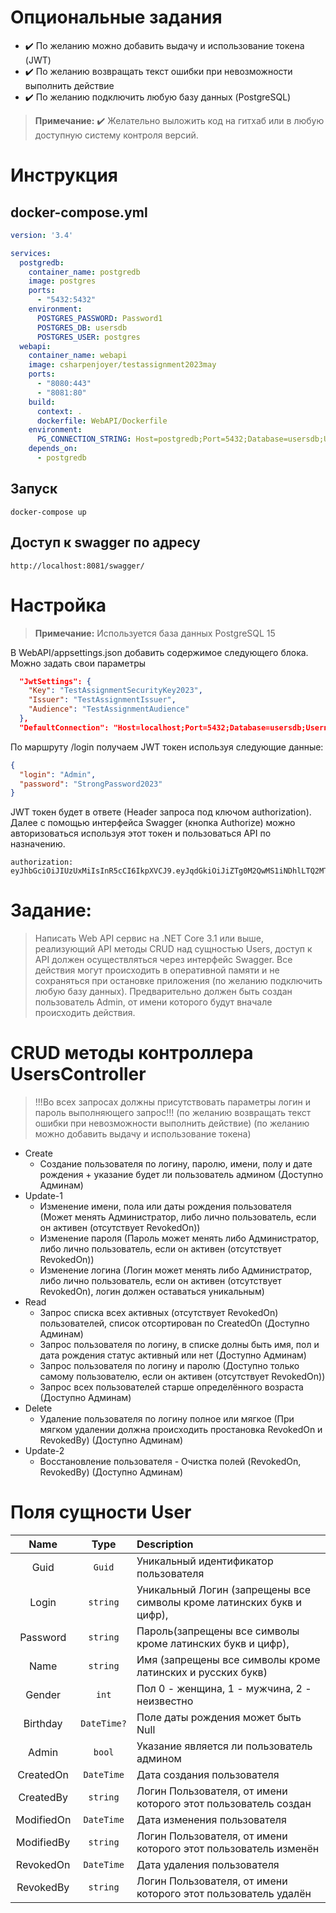 # Опциональные задания
- ✔️ По желанию можно добавить выдачу и использование токена (JWT)
- ✔️ По желанию возвращать текст ошибки при невозможности выполнить действие
- ✔️ По желанию подключить любую базу данных (PostgreSQL)
> **Примечание:** ✔️ Желательно выложить код на гитхаб или в любую доступную систему контроля
> версий.

# Инструкция

## docker-compose.yml
```yml
version: '3.4'

services:
  postgredb:
    container_name: postgredb
    image: postgres
    ports:
      - "5432:5432"
    environment:
      POSTGRES_PASSWORD: Password1
      POSTGRES_DB: usersdb
      POSTGRES_USER: postgres
  webapi:
    container_name: webapi
    image: csharpenjoyer/testassignment2023may
    ports:
      - "8080:443"
      - "8081:80"
    build:
      context: .
      dockerfile: WebAPI/Dockerfile
    environment: 
      PG_CONNECTION_STRING: Host=postgredb;Port=5432;Database=usersdb;Username=postgres;Password=Password1
    depends_on:
      - postgredb
```

## Запуск
```shell
docker-compose up
```

## Доступ к swagger по адресу 

`http://localhost:8081/swagger/`

# Настройка
> **Примечание:** Используется база данных PostgreSQL 15  

В WebAPI/appsettings.json добавить содержимое следующего блока. Можно задать свои параметры
```json
  "JwtSettings": {
    "Key": "TestAssignmentSecurityKey2023",
    "Issuer": "TestAssignmentIssuer",
    "Audience": "TestAssignmentAudience"
  },
  "DefaultConnection": "Host=localhost;Port=5432;Database=usersdb;Username=postgres;Password=Password1"
```
По маршруту /login получаем JWT токен используя следующие данные:
```json
{
  "login": "Admin",
  "password": "StrongPassword2023"
}
```
JWT токен будет в ответе (Header запроса под ключом authorization). Далее с помощью интерфейса Swagger (кнопка Authorize) можно авторизоваться используя этот токен и пользоваться
API по назначению.
```
authorization: eyJhbGciOiJIUzUxMiIsInR5cCI6IkpXVCJ9.eyJqdGkiOiJiZTg0M2QwMS1iNDhlLTQ2MTktOGYzYy1lMjMzNzQ0MGZjMjUiLCJzdWIiOiI3MWU5N2I4Ny05NWFkLTRmMWEtODQyNi01OWNiZmY0YjBmYzciLCJuYW1lIjoiQWRtaW4iLCJJc0FkbWluIjoiVHJ1ZSIsIm5iZiI6MTY4NTU1MDE5MywiZXhwIjoxNjg1NTUzNzkzLCJpYXQiOjE2ODU1NTAxOTMsImlzcyI6IlRlc3RBc3NpZ25tZW50SXNzdWVyIiwiYXVkIjoiVGVzdEFzc2lnbm1lbnRBdWRpZW5jZSJ9.ozDrer4h9zSGN5wxDlsHXMWb0LCu1Z4A2SfUaGtroGTJxYrH8AZ_InxLmLDlJzgYEti55wYs8yzAczFKFYD1Ow
```

# Задание: 
> Написать Web API сервис на .NET Core 3.1 или выше, реализующий API методы CRUD над
> сущностью Users, доступ к API должен осуществляться через интерфейс Swagger.
> Все действия могут происходить в оперативной памяти и не сохраняться при остановке
> приложения (по желанию подключить любую базу данных).
> Предварительно должен быть создан пользователь Admin, от имени которого будут вначале
> происходить действия.

# CRUD методы контроллера UsersController
 > !!!Во всех запросах должны присутствовать параметры логин и пароль выполняющего запрос!!!
 > (по желанию возвращать текст ошибки при невозможности выполнить действие)
 > (по желанию можно добавить выдачу и использование токена)
 - Create
    - Создание пользователя по логину, паролю, имени, полу и дате рождения + указание будет ли
пользователь админом (Доступно Админам)
  - Update-1
    - Изменение имени, пола или даты рождения пользователя (Может менять Администратор, либо
    лично пользователь, если он активен (отсутствует RevokedOn))
    - Изменение пароля (Пароль может менять либо Администратор, либо лично пользователь, если
    он активен (отсутствует RevokedOn))
    - Изменение логина (Логин может менять либо Администратор, либо лично пользователь, если
    он активен (отсутствует RevokedOn), логин должен оставаться уникальным)
  - Read
    - Запрос списка всех активных (отсутствует RevokedOn) пользователей, список отсортирован по
    CreatedOn (Доступно Админам)
    - Запрос пользователя по логину, в списке долны быть имя, пол и дата рождения статус активный
    или нет (Доступно Админам)
    - Запрос пользователя по логину и паролю (Доступно только самому пользователю, если он
    активен (отсутствует RevokedOn))
    - Запрос всех пользователей старше определённого возраста (Доступно Админам)
  - Delete
    - Удаление пользователя по логину полное или мягкое (При мягком удалении должна
    происходить простановка RevokedOn и RevokedBy) (Доступно Админам)
  - Update-2
    - Восстановление пользователя - Очистка полей (RevokedOn, RevokedBy) (Доступно Админам)

# Поля сущности User
| Name         | Type         | Description                                                           |
|:------------:|:------------:|:----------------------------------------------------------------------|
| Guid         |`Guid`        | Уникальный идентификатор пользователя                                 |
| Login        |`string`      | Уникальный Логин (запрещены все символы кроме латинских букв и цифр), |
| Password     |`string`      | Пароль(запрещены все символы кроме латинских букв и цифр),            |
| Name         |`string`      | Имя (запрещены все символы кроме латинских и русских букв)            |
| Gender       |`int`         | Пол 0 - женщина, 1 - мужчина, 2 - неизвестно                          |
| Birthday     |`DateTime?`   | Поле даты рождения может быть Null                                    |
| Admin        |`bool`        | Указание является ли пользователь админом                             |
| CreatedOn    |`DateTime`    | Дата создания пользователя                                            |
| CreatedBy    |`string`      | Логин Пользователя, от имени которого этот пользователь создан        |
| ModifiedOn   |`DateTime`    | Дата изменения пользователя                                           |
| ModifiedBy   |`string`      | Логин Пользователя, от имени которого этот пользователь изменён       |
| RevokedOn    |`DateTime`    | Дата удаления пользователя                                            |
| RevokedBy    |`string`      | Логин Пользователя, от имени которого этот пользователь удалён        |
